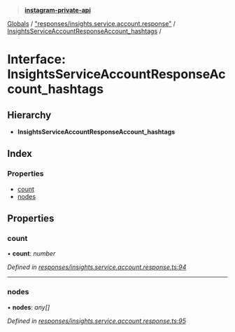 > **[instagram-private-api](../README.md)**

[Globals](../README.md) / ["responses/insights.service.account.response"](../modules/_responses_insights_service_account_response_.md) / [InsightsServiceAccountResponseAccount_hashtags](_responses_insights_service_account_response_.insightsserviceaccountresponseaccount_hashtags.md) /

# Interface: InsightsServiceAccountResponseAccount_hashtags

## Hierarchy

* **InsightsServiceAccountResponseAccount_hashtags**

## Index

### Properties

* [count](_responses_insights_service_account_response_.insightsserviceaccountresponseaccount_hashtags.md#count)
* [nodes](_responses_insights_service_account_response_.insightsserviceaccountresponseaccount_hashtags.md#nodes)

## Properties

###  count

• **count**: *number*

*Defined in [responses/insights.service.account.response.ts:94](https://github.com/dilame/instagram-private-api/blob/3e16058/src/responses/insights.service.account.response.ts#L94)*

___

###  nodes

• **nodes**: *any[]*

*Defined in [responses/insights.service.account.response.ts:95](https://github.com/dilame/instagram-private-api/blob/3e16058/src/responses/insights.service.account.response.ts#L95)*